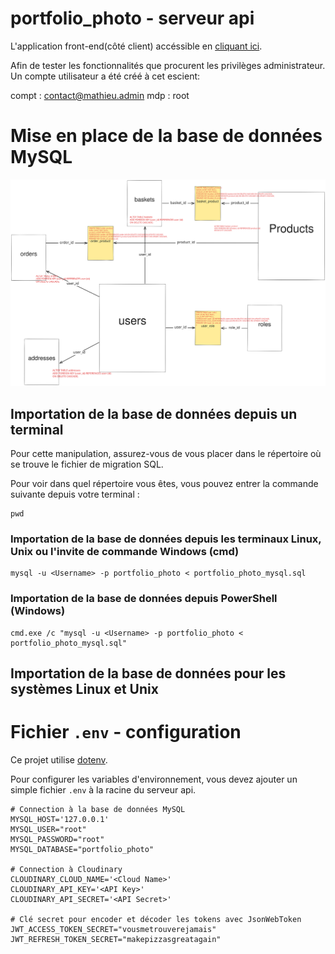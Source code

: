 # portfolio_photo - serveur api

L'application front-end(côté client) accéssible en [cliquant ici](https://github.com/mathieuCstn/portfolio_photo).

Afin de tester les fonctionnalités que procurent les privilèges administrateur. Un compte utilisateur a été créé à cet escient:

compt : contact@mathieu.admin
mdp :   root

# Mise en place de la base de données MySQL

![Architecture de la base de données du projet portfolio_photo](https://raw.githubusercontent.com/mathieuCstn/portfolio_photo_api_back/debe6c5ad8a9814e73732478712c167562f4e2b7/readme_assets/bdd_architecture_portfolio_photo-2023-03-24.svg)

## Importation de la base de données depuis un terminal

Pour cette manipulation, assurez-vous de vous placer dans le répertoire où se trouve le fichier de migration SQL.

Pour voir dans quel répertoire vous êtes, vous pouvez entrer la commande suivante depuis votre terminal :
```
pwd
```

### Importation de la base de données depuis les terminaux Linux, Unix ou l'invite de commande Windows (cmd)
```
mysql -u <Username> -p portfolio_photo < portfolio_photo_mysql.sql
```

### Importation de la base de données depuis PowerShell (Windows)
```
cmd.exe /c "mysql -u <Username> -p portfolio_photo < portfolio_photo_mysql.sql"
```

## Importation de la base de données pour les systèmes Linux et Unix

# Fichier `.env` - configuration

Ce projet utilise [dotenv](https://github.com/motdotla/dotenv#readme).

Pour configurer les variables d'environnement, vous devez ajouter un simple fichier `.env` à la racine du serveur api.
```
# Connection à la base de données MySQL
MYSQL_HOST='127.0.0.1'
MYSQL_USER="root"
MYSQL_PASSWORD="root"
MYSQL_DATABASE="portfolio_photo"

# Connection à Cloudinary
CLOUDINARY_CLOUD_NAME='<Cloud Name>'
CLOUDINARY_API_KEY='<API Key>'
CLOUDINARY_API_SECRET='<API Secret>'

# Clé secret pour encoder et décoder les tokens avec JsonWebToken
JWT_ACCESS_TOKEN_SECRET="vousmetrouverejamais"
JWT_REFRESH_TOKEN_SECRET="makepizzasgreatagain"
```
